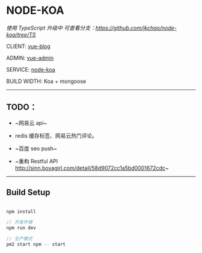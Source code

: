 # NODE-KOA

*使用 TypeScript 升级中*
*可查看分支：https://github.com/jkchao/node-koa/tree/TS*

CLIENT: [vue-blog](https://github.com/jkchao/vue-blog)

ADMIN: [vue-admin](https://github.com/jkchao/vue-admin)

SERVICE: [node-koa](https://github.com/jkchao/node-koa)

BUILD WIDTH: Koa + mongoose

---

## TODO：

 - ~网易云 api~

 - redis 缓存标签、网易云热门评论。
 
 - ~百度 seo push~
 
 - ~重构 Restful API http://sinn.boyagirl.com/detail/58d9072cc1a5bd0001672cdc~

 
--- 

## Build Setup

```javascript

npm install

// 开发环境
npm run dev 

// 生产模式
pm2 start npm -- start

```


 






